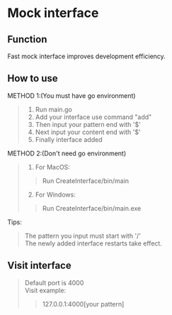 # Mock interface

## Function
Fast mock interface improves development efficiency.

## How to use
METHOD 1:(You must have go environment)
>1. Run main.go
>2. Add your interface use command "add"
>3. Then input your pattern end with '$'
>4. Next input your content end with '$'
>5. Finally interface added

METHOD 2:(Don't need go environment)
>1. For MacOS:
>>Run CreateInterface/bin/main
>2. For Windows:
>>Run CreateInterface/bin/main.exe

Tips: 
> The pattern you input must start with '/'  
> The newly added interface restarts take effect.

## Visit interface
>Default port is 4000  
>Visit example:  
>>127.0.0.1:4000[your pattern]


